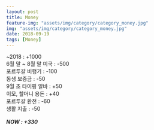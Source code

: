 ```yaml
---
layout: post
title: Money
feature-img: "assets/img/category/category_money.jpg"
img: "assets/img/category/category_money.jpg"
date: 2018-09-19
tags: [Money]
---
```


<!--Sed ut perspiciatis unde omnis iste natus error sit voluptatem accusantium doloremque laudantium, totam rem aperiam, eaque ipsa quae ab illo inventore veritatis et quasi architecto beatae vitae dicta sunt explicabo. Nemo enim ipsam voluptatem <a>quia voluptas sit aspernatur</a> aut odit aut fugit, sed quia consequuntur magni dolores eos qui ratione voluptatem sequi nesciunt. Neque porro quisquam est, qui dolorem ipsum quia dolor sit amet, consectetur, adipisci velit, sed quia non numquam eius <a>modi tempora incidunt</a> ut labore et dolore magnam aliquam quaerat voluptatem. Ut enim ad minima veniam, quis nostrum exercitationem ullam corporis suscipit laboriosam, nisi ut aliquid ex ea commodi consequatur? Quis autem vel eum iure reprehenderit qui in ea voluptate velit esse quam nihil molestiae consequatur, vel illum qui dolorem eum fugiat quo voluptas nulla pariatur?
Use this area of the page to describe your project. The icon above is part of a free icon set by <a href="https://sellfy.com/p/8Q9P/jV3VZ/">Flat Icons</a>. On their website, you can download their free set with 16 icons, or you can purchase the entire set with 146 icons for only $12!-->

~2018 : +1000<br>
6월 말 ~ 8월 말 미국 : -500<br>
포르투갈 비행기 : -100<br>
동생 보증금 : -50<br>
9월 초 타이핑 알바 : +50<br>
이모, 할머니 용돈 : +40<br>
포르투갈 환전 : -60<br>
생활 지출 : -50<br><br>
***NOW : +330***
<br><br>

